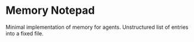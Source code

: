 # Memory Notepad
Minimal implementation of memory for agents. Unstructured list of entries into a fixed file.
